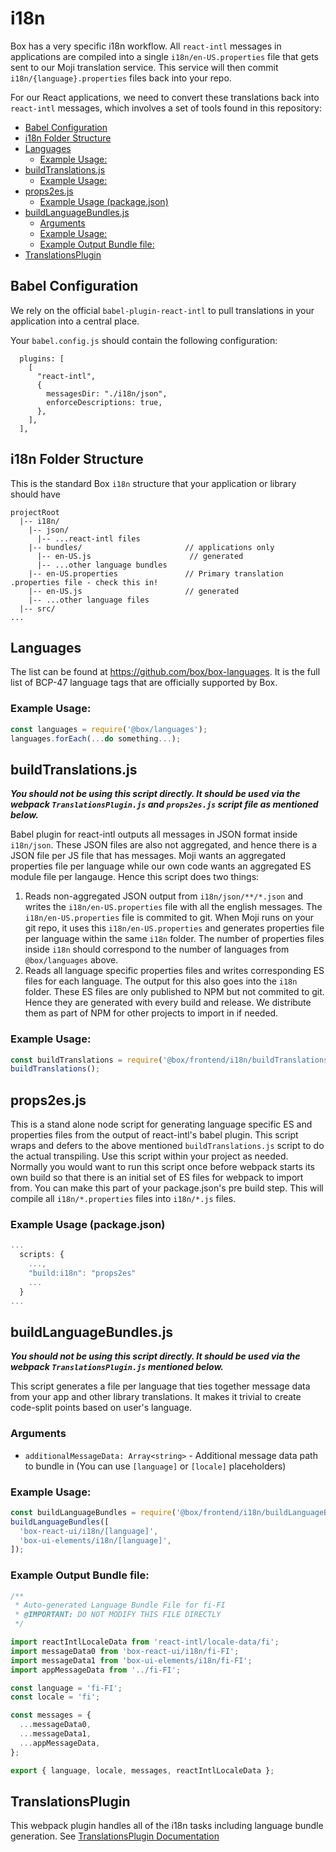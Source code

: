 # i18n

Box has a very specific i18n workflow. All `react-intl` messages in applications are compiled into a single `i18n/en-US.properties` file that gets sent to our Moji translation service. This service will then commit `i18n/{language}.properties` files back into your repo.

For our React applications, we need to convert these translations back into `react-intl` messages, which involves a set of tools found in this repository:

<!-- START doctoc generated TOC please keep comment here to allow auto update -->
<!-- DON'T EDIT THIS SECTION, INSTEAD RE-RUN doctoc TO UPDATE -->

- [Babel Configuration](#babel-configuration)
- [i18n Folder Structure](#i18n-folder-structure)
- [Languages](#languages)
  - [Example Usage:](#example-usage)
- [buildTranslations.js](#buildtranslationsjs)
  - [Example Usage:](#example-usage-1)
- [props2es.js](#props2esjs)
  - [Example Usage (package.json)](#example-usage-packagejson)
- [buildLanguageBundles.js](#buildlanguagebundlesjs)
  - [Arguments](#arguments)
  - [Example Usage:](#example-usage-2)
  - [Example Output Bundle file:](#example-output-bundle-file)
- [TranslationsPlugin](#translationsplugin)

<!-- END doctoc generated TOC please keep comment here to allow auto update -->

## Babel Configuration

We rely on the official `babel-plugin-react-intl` to pull translations in your application into a central place.

Your `babel.config.js` should contain the following configuration:

```
  plugins: [
    [
      "react-intl",
      {
        messagesDir: "./i18n/json",
        enforceDescriptions: true,
      },
    ],
  ],
```

## i18n Folder Structure

This is the standard Box `i18n` structure that your application or library should have

```
projectRoot
  |-- i18n/
    |-- json/
      |-- ...react-intl files
    |-- bundles/                       // applications only
      |-- en-US.js                      // generated
      |-- ...other language bundles
    |-- en-US.properties               // Primary translation .properties file - check this in!
    |-- en-US.js                       // generated
    |-- ...other language files
  |-- src/
...
```

## Languages

The list can be found at https://github.com/box/box-languages.
It is the full list of BCP-47 language tags that are officially supported by Box.

### Example Usage:

```js
const languages = require('@box/languages');
languages.forEach(...do something...);
```

## buildTranslations.js

**_You should not be using this script directly. It should be used via the webpack `TranslationsPlugin.js` and `props2es.js` script file as mentioned below._**

Babel plugin for react-intl outputs all messages in JSON format inside `i18n/json`. These JSON files are also not aggregated, and hence there is a JSON file per JS file that has messages. Moji wants an aggregated properties file per language while our own code wants an aggregated ES module file per langauge. Hence this script does two things:

1. Reads non-aggregated JSON output from `i18n/json/**/*.json` and writes the `i18n/en-US.properties` file with all the english messages. The `i18n/en-US.properties` file is commited to git. When Moji runs on your git repo, it uses this `i18n/en-US.properties` and generates properties file per language within the same `i18n` folder. The number of properties files inside `i18n` should correspond to the number of languages from `@box/languages` above.
2. Reads all language specific properties files and writes corresponding ES files for each language. The output for this also goes into the `i18n` folder. These ES files are only published to NPM but not commited to git. Hence they are generated with every build and release. We distribute them as part of NPM for other projects to import in if needed.

### Example Usage:

```js
const buildTranslations = require('@box/frontend/i18n/buildTranslations');
buildTranslations();
```

## props2es.js

This is a stand alone node script for generating language specific ES and properties files from the output of react-intl's babel plugin. This script wraps and defers to the above mentioned `buildTranslations.js` script to do the actual transpiling. Use this script within your project as needed. Normally you would want to run this script once before webpack starts its own build so that there is an initial set of ES files for webpack to import from. You can make this part of your package.json's pre build step. This will compile all `i18n/*.properties` files into `i18n/*.js` files.

### Example Usage (package.json)

```js
...
  scripts: {
    ...,
    "build:i18n": "props2es"
    ...
  }
...
```

## buildLanguageBundles.js

**_You should not be using this script directly. It should be used via the webpack `TranslationsPlugin.js` mentioned below._**

This script generates a file per language that ties together message data from your app and other library translations. It makes it trivial to create code-split points based on user's language.

### Arguments

- `additionalMessageData: Array<string>` - Additional message data path to bundle in (You can use `[language]` or `[locale]` placeholders)

### Example Usage:

```js
const buildLanguageBundles = require('@box/frontend/i18n/buildLanguageBundles');
buildLanguageBundles([
  'box-react-ui/i18n/[language]',
  'box-ui-elements/i18n/[language]',
]);
```

### Example Output Bundle file:

```js
/**
 * Auto-generated Language Bundle File for fi-FI
 * @IMPORTANT: DO NOT MODIFY THIS FILE DIRECTLY
 */

import reactIntlLocaleData from 'react-intl/locale-data/fi';
import messageData0 from 'box-react-ui/i18n/fi-FI';
import messageData1 from 'box-ui-elements/i18n/fi-FI';
import appMessageData from '../fi-FI';

const language = 'fi-FI';
const locale = 'fi';

const messages = {
  ...messageData0,
  ...messageData1,
  ...appMessageData,
};

export { language, locale, messages, reactIntlLocaleData };
```

## TranslationsPlugin

This webpack plugin handles all of the i18n tasks including language bundle generation. See [TranslationsPlugin Documentation](../webpack/README.md#translationsplugin)
